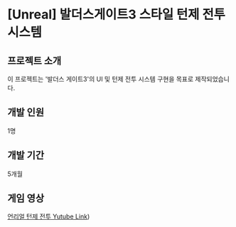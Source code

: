 # **[Unreal] 발더스게이트3 스타일 턴제 전투 시스템**

## 프로젝트 소개
이 프로젝트는 '발더스 게이트3'의 UI 및 턴제 전투 시스템 구현을 목표로 제작되었습니다.

## 개발 인원
1명

## 개발 기간
5개월

## 게임 영상
[언리얼 턴제 전투 Yutube Link](https://youtu.be/Pp9vFBqveSk))

